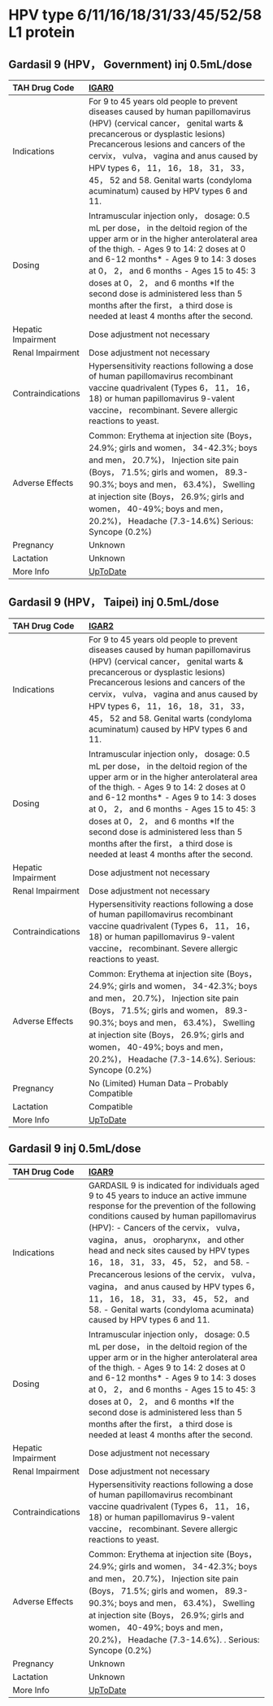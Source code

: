 # HPV type 6/11/16/18/31/33/45/52/58 L1 protein

## Gardasil 9 (HPV， Government) inj 0.5mL/dose

| TAH Drug Code      | [IGAR0](https://www.tahsda.org.tw/drugs/hissearch.php?drug_code=IGAR0)                                                                                                                                                                                                                                                                                                                                                               |
|:-------------------|:-------------------------------------------------------------------------------------------------------------------------------------------------------------------------------------------------------------------------------------------------------------------------------------------------------------------------------------------------------------------------------------------------------------------------------------|
| Indications        | For 9 to 45 years old people to prevent diseases caused by human papillomavirus (HPV) (cervical cancer， genital warts & precancerous or dysplastic lesions) Precancerous lesions and cancers of the cervix， vulva， vagina and anus caused by HPV types 6， 11， 16， 18， 31， 33， 45， 52 and 58. Genital warts (condyloma acuminatum) caused by HPV types 6 and 11.                                                            |
| Dosing             | Intramuscular injection only， dosage: 0.5 mL per dose， in the deltoid region of the upper arm or in the higher anterolateral area of the thigh. - Ages 9 to 14: 2 doses at 0 and 6-12 months* - Ages 9 to 14: 3 doses at 0， 2， and 6 months - Ages 15 to 45: 3 doses at 0， 2， and 6 months *If the second dose is administered less than 5 months after the first， a third dose is needed at least 4 months after the second. |
| Hepatic Impairment | Dose adjustment not necessary                                                                                                                                                                                                                                                                                                                                                                                                        |
| Renal Impairment   | Dose adjustment not necessary                                                                                                                                                                                                                                                                                                                                                                                                        |
| Contraindications  | Hypersensitivity reactions following a dose of human papillomavirus recombinant vaccine quadrivalent (Types 6， 11， 16， 18) or human papillomavirus 9-valent vaccine， recombinant. Severe allergic reactions to yeast.                                                                                                                                                                                                            |
| Adverse Effects    | Common: Erythema at injection site (Boys， 24.9%; girls and women， 34-42.3%; boys and men， 20.7%)， Injection site pain (Boys， 71.5%; girls and women， 89.3-90.3%; boys and men， 63.4%)， Swelling at injection site (Boys， 26.9%; girls and women， 40-49%; boys and men， 20.2%)， Headache (7.3-14.6%) Serious: Syncope (0.2%)                                                                                              |
| Pregnancy          | Unknown                                                                                                                                                                                                                                                                                                                                                                                                                              |
| Lactation          | Unknown                                                                                                                                                                                                                                                                                                                                                                                                                              |
| More Info          | [UpToDate](https://www.uptodate.com/contents/human-papillomavirus-9-valent-vaccine-9vhpv-drug-information)                                                                                                                                                                                                                                                                                                                           |

## Gardasil 9 (HPV， Taipei) inj 0.5mL/dose

| TAH Drug Code      | [IGAR2](https://www.tahsda.org.tw/drugs/hissearch.php?drug_code=IGAR2)                                                                                                                                                                                                                                                                                                                                                               |
|:-------------------|:-------------------------------------------------------------------------------------------------------------------------------------------------------------------------------------------------------------------------------------------------------------------------------------------------------------------------------------------------------------------------------------------------------------------------------------|
| Indications        | For 9 to 45 years old people to prevent diseases caused by human papillomavirus (HPV) (cervical cancer， genital warts & precancerous or dysplastic lesions) Precancerous lesions and cancers of the cervix， vulva， vagina and anus caused by HPV types 6， 11， 16， 18， 31， 33， 45， 52 and 58. Genital warts (condyloma acuminatum) caused by HPV types 6 and 11.                                                            |
| Dosing             | Intramuscular injection only， dosage: 0.5 mL per dose， in the deltoid region of the upper arm or in the higher anterolateral area of the thigh. - Ages 9 to 14: 2 doses at 0 and 6-12 months* - Ages 9 to 14: 3 doses at 0， 2， and 6 months - Ages 15 to 45: 3 doses at 0， 2， and 6 months *If the second dose is administered less than 5 months after the first， a third dose is needed at least 4 months after the second. |
| Hepatic Impairment | Dose adjustment not necessary                                                                                                                                                                                                                                                                                                                                                                                                        |
| Renal Impairment   | Dose adjustment not necessary                                                                                                                                                                                                                                                                                                                                                                                                        |
| Contraindications  | Hypersensitivity reactions following a dose of human papillomavirus recombinant vaccine quadrivalent (Types 6， 11， 16， 18) or human papillomavirus 9-valent vaccine， recombinant. Severe allergic reactions to yeast.                                                                                                                                                                                                            |
| Adverse Effects    | Common: Erythema at injection site (Boys， 24.9%; girls and women， 34-42.3%; boys and men， 20.7%)， Injection site pain (Boys， 71.5%; girls and women， 89.3-90.3%; boys and men， 63.4%)， Swelling at injection site (Boys， 26.9%; girls and women， 40-49%; boys and men， 20.2%)， Headache (7.3-14.6%). Serious: Syncope (0.2%)                                                                                             |
| Pregnancy          | No (Limited) Human Data – Probably Compatible                                                                                                                                                                                                                                                                                                                                                                                        |
| Lactation          | Compatible                                                                                                                                                                                                                                                                                                                                                                                                                           |
| More Info          | [UpToDate](https://www.uptodate.com/contents/human-papillomavirus-9-valent-vaccine-9vhpv-drug-information)                                                                                                                                                                                                                                                                                                                           |

## Gardasil 9 inj 0.5mL/dose

| TAH Drug Code      | [IGAR9](https://www.tahsda.org.tw/drugs/hissearch.php?drug_code=IGAR9)                                                                                                                                                                                                                                                                                                                                                                                                                                                                             |
|:-------------------|:---------------------------------------------------------------------------------------------------------------------------------------------------------------------------------------------------------------------------------------------------------------------------------------------------------------------------------------------------------------------------------------------------------------------------------------------------------------------------------------------------------------------------------------------------|
| Indications        | GARDASIL 9 is indicated for individuals aged 9 to 45 years to induce an active immune response for the prevention of the following conditions caused by human papillomavirus (HPV): - Cancers of the cervix， vulva， vagina， anus， oropharynx， and other head and neck sites caused by HPV types 16， 18， 31， 33， 45， 52， and 58. - Precancerous lesions of the cervix， vulva， vagina， and anus caused by HPV types 6， 11， 16， 18， 31， 33， 45， 52， and 58. - Genital warts (condyloma acuminata) caused by HPV types 6 and 11. |
| Dosing             | Intramuscular injection only， dosage: 0.5 mL per dose， in the deltoid region of the upper arm or in the higher anterolateral area of the thigh. - Ages 9 to 14: 2 doses at 0 and 6-12 months* - Ages 9 to 14: 3 doses at 0， 2， and 6 months - Ages 15 to 45: 3 doses at 0， 2， and 6 months *If the second dose is administered less than 5 months after the first， a third dose is needed at least 4 months after the second.                                                                                                               |
| Hepatic Impairment | Dose adjustment not necessary                                                                                                                                                                                                                                                                                                                                                                                                                                                                                                                      |
| Renal Impairment   | Dose adjustment not necessary                                                                                                                                                                                                                                                                                                                                                                                                                                                                                                                      |
| Contraindications  | Hypersensitivity reactions following a dose of human papillomavirus recombinant vaccine quadrivalent (Types 6， 11， 16， 18) or human papillomavirus 9-valent vaccine， recombinant. Severe allergic reactions to yeast.                                                                                                                                                                                                                                                                                                                          |
| Adverse Effects    | Common: Erythema at injection site (Boys， 24.9%; girls and women， 34-42.3%; boys and men， 20.7%)， Injection site pain (Boys， 71.5%; girls and women， 89.3-90.3%; boys and men， 63.4%)， Swelling at injection site (Boys， 26.9%; girls and women， 40-49%; boys and men， 20.2%)， Headache (7.3-14.6%). . Serious: Syncope (0.2%)                                                                                                                                                                                                         |
| Pregnancy          | Unknown                                                                                                                                                                                                                                                                                                                                                                                                                                                                                                                                            |
| Lactation          | Unknown                                                                                                                                                                                                                                                                                                                                                                                                                                                                                                                                            |
| More Info          | [UpToDate](https://www.uptodate.com/contents/human-papillomavirus-9-valent-vaccine-9vhpv-drug-information)                                                                                                                                                                                                                                                                                                                                                                                                                                         |

